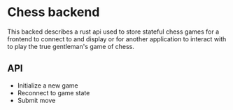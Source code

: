 # Chess backend

This backed describes a rust api used to store stateful chess games for a frontend to connect to and display or for another application to interact with to play the true gentleman's game of chess.

## API

* Initialize a new game
* Reconnect to game state
* Submit move